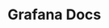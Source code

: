 <!-- [metadata]>
+++
aliases = ["/install", "installation"]
title = "Installation"
description = "Installation"
keywords = ["Installation"]
[menu.main]
identifier="install"
weight=-85
+++
<![end-metadata]-->

# Grafana Docs
